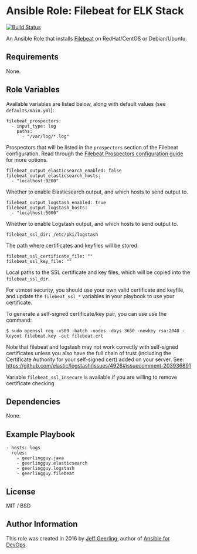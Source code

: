 # Ansible Role: Filebeat for ELK Stack

[![Build Status](https://travis-ci.org/geerlingguy/ansible-role-filebeat.svg?branch=master)](https://travis-ci.org/geerlingguy/ansible-role-filebeat)

An Ansible Role that installs [Filebeat](https://www.elastic.co/products/beats/filebeat) on RedHat/CentOS or Debian/Ubuntu.

## Requirements

None.

## Role Variables

Available variables are listed below, along with default values (see `defaults/main.yml`):

    filebeat_prospectors:
      - input_type: log
        paths:
          - "/var/log/*.log"

Prospectors that will be listed in the `prospectors` section of the Filebeat configuration. Read through the [Filebeat Prospectors configuration guide](https://www.elastic.co/guide/en/beats/filebeat/current/configuration-filebeat-options.html) for more options.

    filebeat_output_elasticsearch_enabled: false
    filebeat_output_elasticsearch_hosts:
      - "localhost:9200"

Whether to enable Elasticsearch output, and which hosts to send output to.

    filebeat_output_logstash_enabled: true
    filebeat_output_logstash_hosts:
      - "localhost:5000"

Whether to enable Logstash output, and which hosts to send output to.

    filebeat_ssl_dir: /etc/pki/logstash

The path where certificates and keyfiles will be stored.

    filebeat_ssl_certificate_file: ""
    filebeat_ssl_key_file: ""

Local paths to the SSL certificate and key files, which will be copied into the `filebeat_ssl_dir`.

For utmost security, you should use your own valid certificate and keyfile, and update the `filebeat_ssl_*` variables in your playbook to use your certificate.

To generate a self-signed certificate/key pair, you can use use the command:

    $ sudo openssl req -x509 -batch -nodes -days 3650 -newkey rsa:2048 -keyout filebeat.key -out filebeat.crt

Note that filebeat and logstash may not work correctly with self-signed certificates unless you also have the full chain of trust (including the Certificate Authority for your self-signed cert) added on your server. See: https://github.com/elastic/logstash/issues/4926#issuecomment-203936891

Variable `filebeat_ssl_insecure` is available if you are willing to remove certificate checking

## Dependencies

None.

## Example Playbook

    - hosts: logs
      roles:
        - geerlingguy.java
        - geerlingguy.elasticsearch
        - geerlingguy.logstash
        - geerlingguy.filebeat

## License

MIT / BSD

## Author Information

This role was created in 2016 by [Jeff Geerling](http://www.jeffgeerling.com/), author of [Ansible for DevOps](https://www.ansiblefordevops.com/).
